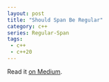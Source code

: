 ```yaml
---
layout: post
title: "Should Span Be Regular"
category: c++
series: Regular-Span
tags:
 - c++
 - c++20
---
```


Read it [on Medium](https://medium.com/p/6d7e828dd44?source=brevzin.github.io).
